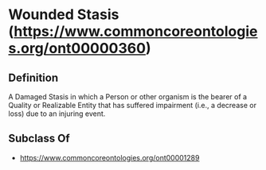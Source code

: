 # Wounded Stasis (https://www.commoncoreontologies.org/ont00000360)

## Definition
A Damaged Stasis in which a Person or other organism is the bearer of a Quality or Realizable Entity that has suffered impairment (i.e., a decrease or loss) due to an injuring event.

## Subclass Of
- https://www.commoncoreontologies.org/ont00001289


